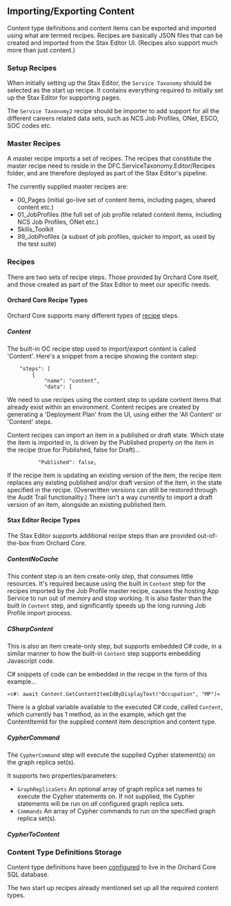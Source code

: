 ## Importing/Exporting Content

Content type definitions and content items can be exported and imported using what are termed recipes. Recipes are basically JSON files that can be created and imported from the Stax Editor UI. (Recipes also support much more than just content.)

### Setup Recipes

When initially setting up the Stax Editor, the `Service Taxonomy` should be selected as the start up recipe. It contains everything required to initially set up the Stax Editor for supporting pages.

The `Service Taxonomy2` recipe should be importer to add support for all the different careers related data sets, such as NCS Job Profiles, ONet, ESCO, SOC codes etc.

### Master Recipes

A master recipe imports a set of recipes. The recipes that constitute the master recipe need to reside in the DFC.ServiceTaxonomy.Editor/Recipes folder, and are therefore deployed as part of the Stax Editor's pipeline.

The currently supplied master recipes are:

- 00_Pages (initial go-live set of content items, including pages, shared content etc.)
- 01_JobProfiles (the full set of job profile related content items, including NCS Job Profiles, ONet etc.)
- Skills_Toolkit
- 99_JobProfiles (a subset of job profiles, quicker to import, as used by the test suite)

### Recipes

There are two sets of recipe steps. Those provided by Orchard Core itself, and those created as part of the Stax Editor to meet our specific needs.

#### Orchard Core Recipe Types

Orchard Core supports many different types of [recipe](https://docs.orchardcore.net/en/dev/docs/reference/modules/Recipes/) steps.

##### Content

The built-in OC recipe step used to import/export content is called 'Content'. Here's a snippet from a recipe showing the content step:

```
    "steps": [
        {
            "name": "content",
            "data": [

```

We need to use recipes using the content step to update content items that already exist within an environment. Content recipes are created by generating a 'Deployment Plan' from the UI, using either the 'All Content' or 'Content' steps.

Content recipes can import an item in a published or draft state. Which state the item is imported in, is driven by the Published property on the item in the recipe (true for Published, false for Draft)...

```
          "Published": false,
```

If the recipe item is updating an existing version of the item, the recipe item replaces any existing published and/or draft version of the item, in the state specified in the recipe. (Overwritten versions can still be restored through the Audit Trail functionality.) There isn't a way currently to import a draft version of an item, alongside an existing published item.

#### Stax Editor Recipe Types

The Stax Editor supports additional recipe steps than are provided out-of-the-box from Orchard Core.

##### ContentNoCache

This content step is an item create-only step, that consumes little resources. It's required because using the built in `Content` step for the recipes imported by the Job Profile master recipe, causes the hosting App Service to run out of memory and stop working. It is also faster than the built in `Content` step, and significantly speeds up the long running Job Profile import process.

##### CSharpContent

This is also an item create-only step, but supports embedded C# code, in a similar manner to how the built-in `Content` step supports embedding Javascript code.

C# snippets of code can be embedded in the recipe in the form of this example...

```
«c#: await Content.GetContentItemIdByDisplayText("Occupation", "MP")»
```

There is a global variable available to the executed C# code, called `Content`, which currently has 1 method, as in the example, which get the ContentItemId for the supplied content item description and content type.

##### CypherCommand

The `CypherCommand` step will execute the supplied Cypher statement(s) on the graph replica set(s).

It supports two properties/parameters:

* `GraphReplicaSets` An optional array of graph replica set names to execute the Cypher statements on. If not supplied, the Cypher statements will be run on _all_ configured graph replica sets.
* `Commands` An array of Cypher commands to run on the specified graph replica set(s).

##### CypherToContent

### Content Type Definitions Storage

Content type definitions have been [configured](https://docs.orchardcore.net/en/dev/docs/guides/content-definitions/) to live in the Orchard Core SQL database.

The two start up recipes already mentioned set up all the required content types.
